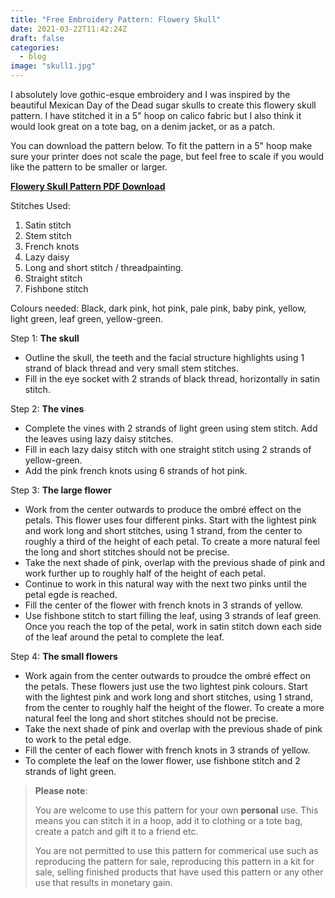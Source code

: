 ```yaml
---
title: "Free Embroidery Pattern: Flowery Skull"
date: 2021-03-22T11:42:24Z
draft: false
categories:
  - blog
image: "skull1.jpg"
---
```


I absolutely love gothic-esque embroidery and I was inspired by the beautiful Mexican Day of the Dead sugar skulls to create this flowery skull pattern. I have stitched it in a 5" hoop on calico fabric but I also think it would look great on a tote bag, on a denim jacket, or as a patch.

You can download the pattern below. To fit the pattern in a 5" hoop make sure your printer does not scale the page, but feel free to scale if you would like the pattern to be smaller or larger.


[**Flowery Skull Pattern PDF Download**](/pdf/skull-pattern.pdf)

Stitches Used:
1. Satin stitch
2. Stem stitch
3. French knots
4. Lazy daisy
5. Long and short stitch / threadpainting.
6. Straight stitch
7. Fishbone stitch

Colours needed: Black, dark pink, hot pink, pale pink, baby pink, yellow, light green, leaf green, yellow-green.  

Step 1: **The skull**
* Outline the skull, the teeth and the facial structure highlights using 1 strand of black thread and very small stem stitches.
* Fill in the eye socket with 2 strands of black thread, horizontally in satin stitch. 

Step 2: **The vines**
* Complete the vines with 2 strands of light green using stem stitch. Add the leaves using lazy daisy stitches.
* Fill in each lazy daisy stitch with one straight stitch using 2 strands of yellow-green. 
* Add the pink french knots using 6 strands of hot pink.

Step 3: **The large flower**
* Work from the center outwards to produce the ombré effect on the petals. This flower uses four different pinks. Start with the lightest pink and work long and short stitches, using 1 strand, from the center to roughly a third of the height of each petal. To create a more natural feel the long and short stitches should not be precise.
* Take the next shade of pink, overlap with the previous shade of pink and work further up to roughly half of the height of each petal. 
* Continue to work in this natural way with the next two pinks until the petal egde is reached. 
* Fill the center of the flower with french knots in 3 strands of yellow.
* Use fishbone stitch to start filling the leaf, using 3 strands of leaf green. Once you reach the top of the petal, work in satin stitch down each side of the leaf around the petal to complete the leaf.

Step 4: **The small flowers**
* Work again from the center outwards to proudce the ombré effect on the petals. These flowers just use the two lightest pink colours. Start with the lightest pink and work long and short stitches, using 1 strand, from the center to roughly half the height of the flower. To create a more natural feel the long and short stitches should not be precise. 
* Take the next shade of pink and overlap with the previous shade of pink to work to the petal edge.
* Fill the center of each flower with french knots in 3 strands of yellow.
* To complete the leaf on the lower flower, use fishbone stitch and 2 strands of light green. 




>**Please note**:
>
>You are welcome to use this pattern for your own **personal** use. This means you can stitch it in a hoop, add it to clothing or a tote bag, create a patch and gift it to a friend etc.
>
>You are not permitted to use this pattern for commerical use such as reproducing the pattern for sale, reproducing this pattern in a kit for sale, selling finished products that have used this pattern or any other use that results in monetary gain.
